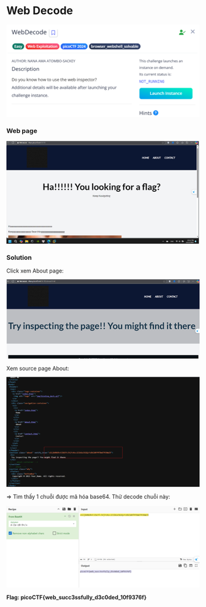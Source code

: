 # Web Decode
![img](https://github.com/DucThinh47/PicoCTF_Writeups/blob/main/Web_Exploitation/images/image180.png?raw=true)

### Web page
![img](https://github.com/DucThinh47/PicoCTF_Writeups/blob/main/Web_Exploitation/images/image181.png?raw=true)

### Solution

Click xem About page:

![img](https://github.com/DucThinh47/PicoCTF_Writeups/blob/main/Web_Exploitation/images/image182.png?raw=true)

Xem source page About: 

![img](https://github.com/DucThinh47/PicoCTF_Writeups/blob/main/Web_Exploitation/images/image183.png?raw=true)

=> Tìm thấy 1 chuỗi được mã hóa base64. Thử decode chuỗi này:

![img](https://github.com/DucThinh47/PicoCTF_Writeups/blob/main/Web_Exploitation/images/image184.png?raw=true)

**Flag: picoCTF{web_succ3ssfully_d3c0ded_10f9376f}**